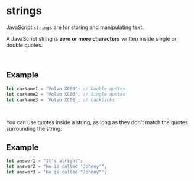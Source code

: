 # strings

JavaScript `strings` are for storing and manipulating text.

A JavaScript string is **zero or more characters** written inside single or double quotes.

&nbsp;

## Example

```js
let carName1 = "Volvo XC60"; // Double quotes
let carName2 = "Volvo XC60"; // Single quotes
let carName3 = `Volvo XC60`; // backticks
```

&nbsp;

You can use quotes inside a string, as long as they don't match the quotes surrounding the string:

## Example

```js
let answer1 = "It's alright";
let answer2 = "He is called 'Johnny'";
let answer3 = 'He is called "Johnny"';
```

&nbsp;

&nbsp;

&nbsp;
&nbsp;
&nbsp;
&nbsp;
&nbsp;
&nbsp;
